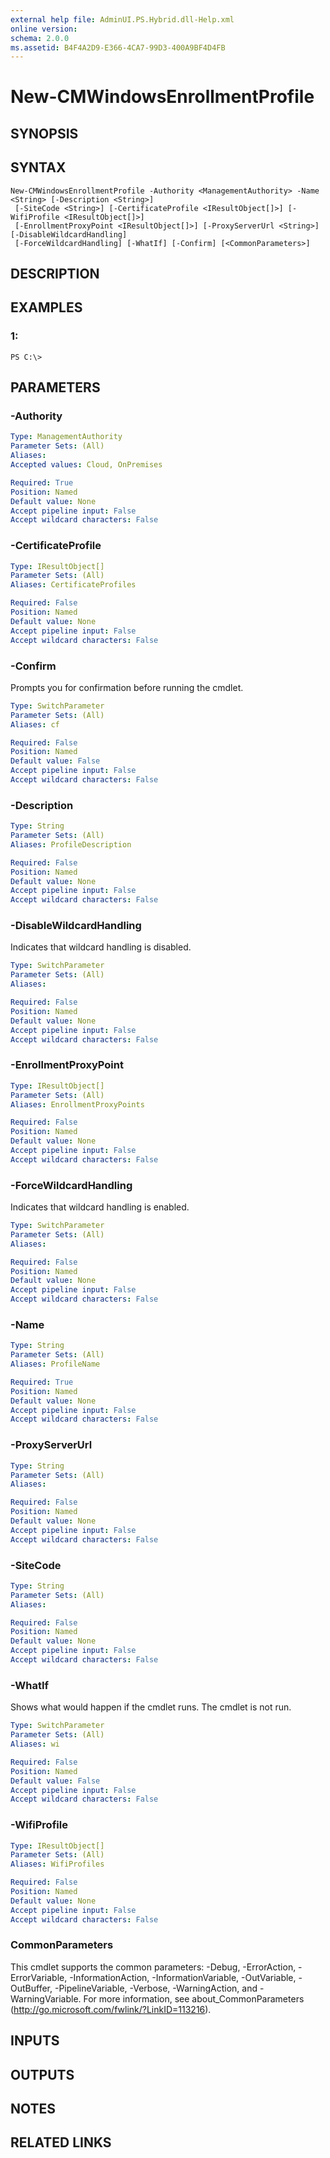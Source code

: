 ```yaml
---
external help file: AdminUI.PS.Hybrid.dll-Help.xml
online version: 
schema: 2.0.0
ms.assetid: B4F4A2D9-E366-4CA7-99D3-400A9BF4D4FB
---
```


# New-CMWindowsEnrollmentProfile

## SYNOPSIS

## SYNTAX

```
New-CMWindowsEnrollmentProfile -Authority <ManagementAuthority> -Name <String> [-Description <String>]
 [-SiteCode <String>] [-CertificateProfile <IResultObject[]>] [-WifiProfile <IResultObject[]>]
 [-EnrollmentProxyPoint <IResultObject[]>] [-ProxyServerUrl <String>] [-DisableWildcardHandling]
 [-ForceWildcardHandling] [-WhatIf] [-Confirm] [<CommonParameters>]
```

## DESCRIPTION

## EXAMPLES

### 1:
```
PS C:\>
```

## PARAMETERS

### -Authority
```yaml
Type: ManagementAuthority
Parameter Sets: (All)
Aliases: 
Accepted values: Cloud, OnPremises

Required: True
Position: Named
Default value: None
Accept pipeline input: False
Accept wildcard characters: False
```

### -CertificateProfile
```yaml
Type: IResultObject[]
Parameter Sets: (All)
Aliases: CertificateProfiles

Required: False
Position: Named
Default value: None
Accept pipeline input: False
Accept wildcard characters: False
```

### -Confirm
Prompts you for confirmation before running the cmdlet.

```yaml
Type: SwitchParameter
Parameter Sets: (All)
Aliases: cf

Required: False
Position: Named
Default value: False
Accept pipeline input: False
Accept wildcard characters: False
```

### -Description
```yaml
Type: String
Parameter Sets: (All)
Aliases: ProfileDescription

Required: False
Position: Named
Default value: None
Accept pipeline input: False
Accept wildcard characters: False
```

### -DisableWildcardHandling
Indicates that wildcard handling is disabled.

```yaml
Type: SwitchParameter
Parameter Sets: (All)
Aliases: 

Required: False
Position: Named
Default value: None
Accept pipeline input: False
Accept wildcard characters: False
```

### -EnrollmentProxyPoint
```yaml
Type: IResultObject[]
Parameter Sets: (All)
Aliases: EnrollmentProxyPoints

Required: False
Position: Named
Default value: None
Accept pipeline input: False
Accept wildcard characters: False
```

### -ForceWildcardHandling
Indicates that wildcard handling is enabled.

```yaml
Type: SwitchParameter
Parameter Sets: (All)
Aliases: 

Required: False
Position: Named
Default value: None
Accept pipeline input: False
Accept wildcard characters: False
```

### -Name
```yaml
Type: String
Parameter Sets: (All)
Aliases: ProfileName

Required: True
Position: Named
Default value: None
Accept pipeline input: False
Accept wildcard characters: False
```

### -ProxyServerUrl
```yaml
Type: String
Parameter Sets: (All)
Aliases: 

Required: False
Position: Named
Default value: None
Accept pipeline input: False
Accept wildcard characters: False
```

### -SiteCode
```yaml
Type: String
Parameter Sets: (All)
Aliases: 

Required: False
Position: Named
Default value: None
Accept pipeline input: False
Accept wildcard characters: False
```

### -WhatIf
Shows what would happen if the cmdlet runs.
The cmdlet is not run.

```yaml
Type: SwitchParameter
Parameter Sets: (All)
Aliases: wi

Required: False
Position: Named
Default value: False
Accept pipeline input: False
Accept wildcard characters: False
```

### -WifiProfile
```yaml
Type: IResultObject[]
Parameter Sets: (All)
Aliases: WifiProfiles

Required: False
Position: Named
Default value: None
Accept pipeline input: False
Accept wildcard characters: False
```

### CommonParameters
This cmdlet supports the common parameters: -Debug, -ErrorAction, -ErrorVariable, -InformationAction, -InformationVariable, -OutVariable, -OutBuffer, -PipelineVariable, -Verbose, -WarningAction, and -WarningVariable. For more information, see about_CommonParameters (http://go.microsoft.com/fwlink/?LinkID=113216).

## INPUTS

## OUTPUTS

## NOTES

## RELATED LINKS


